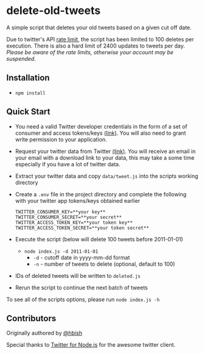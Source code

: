 # delete-old-tweets

A simple script that deletes your old tweets based on a given cut off date. 

Due to twitter's API [rate limit](https://help.twitter.com/en/rules-and-policies/twitter-limits), the script has been limited to 100 deletes per execution. There is also a hard limit of 2400 updates to tweets per day. _Please be aware of the rate limits, otherwise your account may be suspended._

## Installation
- `npm install`

## Quick Start
- You need a valid Twitter developer credentials in the form of a set of consumer and access tokens/keys [(link)](https://apps.twitter.com/). You will also need to grant write permission to your application.
- Request your twitter data from Twitter [(link)](https://twitter.com/settings/your_twitter_data). You will receive an email in your email with a download link to your data, this may take a some time especially if you have a lot of twitter data.
- Extract your twitter data and copy `data/tweet.js` into the scripts working directory
- Create a `.env` file in the project directory and complete the following with your twitter app tokens/keys obtained earlier

    ```
    TWITTER_CONSUMER_KEY=**your key**
    TWITTER_CONSUMER_SECRET=**your secret**
    TWITTER_ACCESS_TOKEN_KEY=**your token key**
    TWITTER_ACCESS_TOKEN_SECRET=**your token secret**
    ```

- Execute the script (below will delete 100 tweets before 2011-01-01)
    - `node index.js -d 2011-01-01`
        - `-d` - cutoff date in yyyy-mm-dd format
        - `-n` - number of tweets to delete (optional, default to 100)
- IDs of deleted tweets will be written to `deleted.js`
- Rerun the script to continue the next batch of tweets

To see all of the scripts options, please run `node index.js -h`

## Contributors
Originally authored by [@hbish](http://github.com/hbish)

Special thanks to [Twitter for Node.js](https://www.npmjs.com/package/twitter) for the awesome twitter client.
